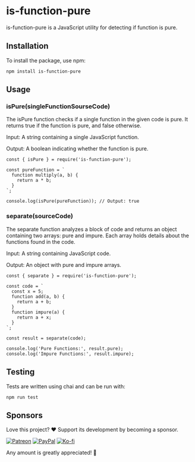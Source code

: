 # is-function-pure

is-function-pure is a JavaScript utility for detecting if function is pure.


## Installation
To install the package, use npm:

```
npm install is-function-pure
```


## Usage

### isPure(singleFunctionSourseCode)
The isPure function checks if a single function in the given code is pure. It returns true if the function is pure, and false otherwise.

Input: A string containing a single JavaScript function.

Output: A boolean indicating whether the function is pure.


```
const { isPure } = require('is-function-pure');

const pureFunction = `
  function multiply(a, b) {
    return a * b;
  }
`;

console.log(isPure(pureFunction)); // Output: true
```

### separate(sourceCode)
The separate function analyzes a block of code and returns an object containing two arrays: pure and impure. Each array holds details about the functions found in the code.

Input: A string containing JavaScript code.

Output: An object with pure and impure arrays.


```
const { separate } = require('is-function-pure');

const code = `
  const x = 5;
  function add(a, b) {
    return a + b;
  }
  function impure(a) {
    return a + x;
  }
`;

const result = separate(code);

console.log('Pure Functions:', result.pure);
console.log('Impure Functions:', result.impure);
```

## Testing
Tests are written using chai and can be run with:


```
npm run test
```


## Sponsors

Love this project? ❤️ 
Support its development by becoming a sponsor.

[![Patreon](https://img.shields.io/badge/Patreon-Support-orange?logo=patreon&style=flat-square)](https://patreon.com/senad87?utm_medium=unknown&utm_source=join_link&utm_campaign=creatorshare_creator&utm_content=copyLink)
[![PayPal](https://img.shields.io/badge/Donate-PayPal-blue?logo=paypal&style=flat-square)](https://www.paypal.com/paypalme/senadmehic87)
[![Ko-fi](https://img.shields.io/badge/Ko--fi-Buy%20me%20a%20coffee-29ABE0?logo=ko-fi&style=flat-square)](https://ko-fi.com/senad87)

Any amount is greatly appreciated! 🌟

